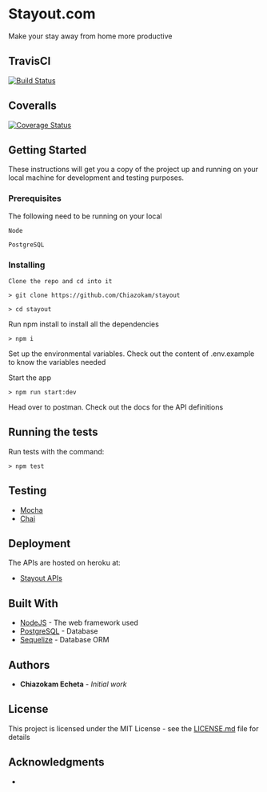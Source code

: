 
# Stayout.com
Make your stay away from home more productive

## TravisCI
[![Build Status](https://travis-ci.com/Chiazokam/stayout.svg?branch=staging)](https://travis-ci.com/Chiazokam/stayout)

## Coveralls
[![Coverage Status](https://coveralls.io/repos/github/Chiazokam/stayout/badge.svg?branch=staging)](https://coveralls.io/github/Chiazokam/stayout?branch=staging)

## Getting Started

These instructions will get you a copy of the project up and running on your local machine for development and testing purposes.

### Prerequisites

The following need to be running on your local

```
Node

PostgreSQL

```

### Installing


```
Clone the repo and cd into it

> git clone https://github.com/Chiazokam/stayout

> cd stayout
```

Run npm install to install all the dependencies

```
> npm i
```

Set up the environmental variables. Check out the content of .env.example to know the variables needed

Start the app

```
> npm run start:dev
```

Head over to postman. Check out the docs for the API definitions 


## Running the tests

Run tests with the command:

```
> npm test
```

## Testing

* [Mocha]()
* [Chai]()

## Deployment

The APIs are hosted on heroku at:

* [Stayout APIs]()

## Built With

* [NodeJS](https://nodejs.org/en/docs/) - The web framework used
* [PostgreSQL](https://www.postgresql.org/docs/) - Database
* [Sequelize](http://docs.sequelizejs.com/manual/getting-started.html) - Database ORM


## Authors

* **Chiazokam Echeta** - *Initial work*

## License

This project is licensed under the MIT License - see the [LICENSE.md](LICENSE.md) file for details

## Acknowledgments

* 
